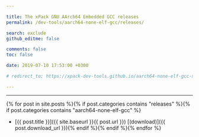 ```yaml
---

title: The xPack GNU AArch64 Embedded GCC releases
permalink: /dev-tools/aarch64-none-elf-gcc/releases/

search: exclude
github_editme: false

comments: false
toc: false

date: 2019-07-10 17:53:00 +0300

# redirect_to: https://xpack-dev-tools.github.io/aarch64-none-elf-gcc-xpack/docs/releases/

---
```


___
{% for post in site.posts %}{% if post.categories contains "releases" %}{% if post.categories contains "aarch64-none-elf-gcc" %}
* [{{ post.title }}]({{ site.baseurl }}{{ post.url }}) [(download)]({{ post.download_url }}){% endif %}{% endif %}{% endfor %}
